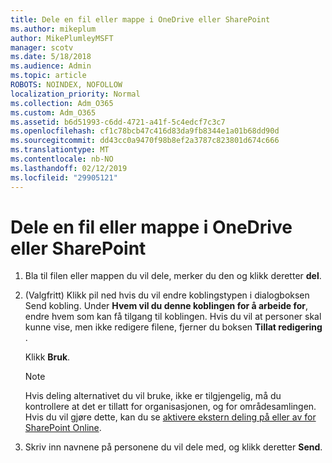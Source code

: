 ```yaml
---
title: Dele en fil eller mappe i OneDrive eller SharePoint
ms.author: mikeplum
author: MikePlumleyMSFT
manager: scotv
ms.date: 5/18/2018
ms.audience: Admin
ms.topic: article
ROBOTS: NOINDEX, NOFOLLOW
localization_priority: Normal
ms.collection: Adm_O365
ms.custom: Adm_O365
ms.assetid: b6d51993-c6dd-4721-a41f-5c4edcf7c3c7
ms.openlocfilehash: cf1c78bcb47c416d83da9fb8344e1a01b68dd90d
ms.sourcegitcommit: dd43cc0a9470f98b8ef2a3787c823801d674c666
ms.translationtype: MT
ms.contentlocale: nb-NO
ms.lasthandoff: 02/12/2019
ms.locfileid: "29905121"
---
```

# <a name="share-a-file-or-folder-in-onedrive-or-sharepoint"></a>Dele en fil eller mappe i OneDrive eller SharePoint

1. Bla til filen eller mappen du vil dele, merker du den og klikk deretter **del**.
    
2. (Valgfritt) Klikk pil ned hvis du vil endre koblingstypen i dialogboksen Send kobling. Under **Hvem vil du denne koblingen for å arbeide for**, endre hvem som kan få tilgang til koblingen. Hvis du vil at personer skal kunne vise, men ikke redigere filene, fjerner du boksen **Tillat redigering** . 
    
    Klikk **Bruk**.
    
    > [!NOTE]
    > Hvis deling alternativet du vil bruke, ikke er tilgjengelig, må du kontrollere at det er tillatt for organisasjonen, og for områdesamlingen. Hvis du vil gjøre dette, kan du se [aktivere ekstern deling på eller av for SharePoint Online](https://go.microsoft.com/fwlink/?linkid=866426). 
  
3. Skriv inn navnene på personene du vil dele med, og klikk deretter **Send**.
    

